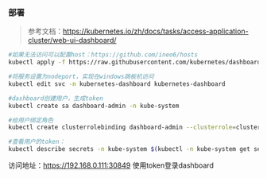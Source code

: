 ### 部署
 > 参考文档：https://kubernetes.io/zh/docs/tasks/access-application-cluster/web-ui-dashboard/
```bash
#如果无法访问可以配置host：https://github.com/ineo6/hosts
kubectl apply -f https://raw.githubusercontent.com/kubernetes/dashboard/v2.2.0/aio/deploy/recommended.yaml

#将服务设置为nodeport，实现在windows跳板机访问
kubectl edit svc -n kubernetes-dashboard kubernetes-dashboard

#dashboard创建用户，生成token
kubectl create sa dashboard-admin -n kube-system

#给用户绑定角色
kubectl create clusterrolebinding dashboard-admin --clusterrole=cluster-admin --serviceaccount=kube-system:dashboard-admin

#查看用户的token：
kubectl describe secrets -n kube-system $(kubectl -n kube-system get secret | awk '/dashboard-admin/{print $1}')
```

访问地址：https://192.168.0.111:30849
使用token登录dashboard  
